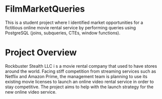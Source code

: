 # FilmMarketQueries
This is a student project where I identified market opportunities for a fictitious online movie rental service by performing queries using PostgreSQL (joins, subqueries, CTEs, window functions).
# Project Overview
Rockbuster Stealth LLC i s a movie rental company that used to have stores around the world. Facing stiff competition from streaming services such as Netflix and Amazon Prime, the management team is planning to use its existing movie licenses to launch an online video rental service in order to stay competitive. The project aims to help with the launch strategy for the new online video service.
